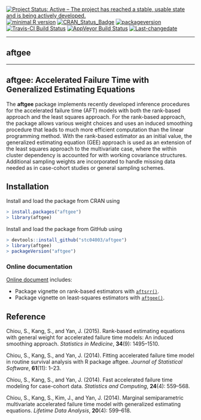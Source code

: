 
[![Project Status: Active – The project has reached a stable, usable
state and is being actively
developed.](http://www.repostatus.org/badges/latest/active.svg)](http://www.repostatus.org/#active)
[![minimal R
version](https://img.shields.io/badge/R%3E%3D-3.4.0-6666ff.svg)](https://cran.r-project.org/)
[![CRAN\_Status\_Badge](http://www.r-pkg.org/badges/version/aftgee)](https://cran.r-project.org/package=aftgee)
[![packageversion](https://img.shields.io/badge/Package%20version-1.1.6-orange.svg?style=flat-square)](commits/master)
[![Travis-CI Build
Status](https://travis-ci.org/stc04003/aftgee.svg?branch=master)](https://travis-ci.org/stc04003/aftgee)
[![AppVeyor Build
Status](https://ci.appveyor.com/api/projects/status/github/stc04003/aftgee?branch=master&svg=true)](https://ci.appveyor.com/project/stc04003/aftgee)
[![Last-changedate](https://img.shields.io/badge/last%20change-2022--05--11-yellowgreen.svg)](/commits/master)

-----

## **aftgee**

-----

## aftgee: Accelerated Failure Time with Generalized Estimating Equations

The **aftgee** package implements recently developed inference
procedures for the accelerated failure time (AFT) models with both the
rank-based approach and the least squares approach. For the rank-based
approach, the package allows various weight choices and uses an induced
smoothing procedure that leads to much more efficient computation than
the linear programming method. With the rank-based estimator as an
initial value, the generalized estimating equation (GEE) approach is
used as an extension of the least squares approach to the multivariate
case, where the within cluster dependency is accounted for with working
covariance structures. Additional sampling weights are incorporated to
handle missing data needed as in case-cohort studies or general sampling
schemes.

## Installation

Install and load the package from CRAN using

``` r
> install.packages("aftgee")
> library(aftgee)
```

Install and load the package from GitHub using

``` r
> devtools::install_github("stc04003/aftgee")
> library(aftgee)
> packageVersion("aftgee")
```

### Online documentation

[Online document](https://www.sychiou.com/aftgee/index.html) includes:

  - Package vignette on rank-based estimators with
    [`aftsrr()`](https://www.sychiou.com/aftgee/articles/aftsrr.html).
  - Package vignette on least-squares estimators with
    [`aftgee()`](https://www.sychiou.com/aftgee/articles/aftgee.html).

## Reference

Chiou, S., Kang, S., and Yan, J. (2015). Rank-based estimating equations
with general weight for accelerated failure time models: An induced
smoothing approach. *Statistics in Medicine*, **34**(9): 1495–1510.

Chiou, S., Kang, S., and Yan, J. (2014). Fitting accelerated failure
time model in routine survival analysis with R package aftgee. *Journal
of Statistical Software*, **61**(11): 1–23.

Chiou, S., Kang, S., and Yan, J. (2014). Fast accelerated failure time
modeling for case-cohort data. *Statistics and Computing*, **24**(4):
559–568.

Chiou, S., Kang, S., Kim, J., and Yan, J. (2014). Marginal
semiparametric multivariate accelerated failure time model with
generalized estimating equations. *Lifetime Data Analysis*, **20**(4):
599–618.
